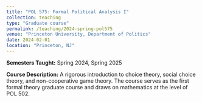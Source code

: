 ```yaml
---
title: "POL 575: Formal Political Analysis I"
collection: teaching
type: "Graduate course"
permalink: /teaching/2024-spring-pol575
venue: "Princeton University, Department of Politics"
date: 2024-02-01
location: "Princeton, NJ"
---
```


**Semesters Taught:** Spring 2024, Spring 2025

**Course Description:**
A rigorous introduction to choice theory, social choice theory, and non-cooperative game theory. The course serves as the first formal theory graduate course and draws on mathematics at the level of POL 502.